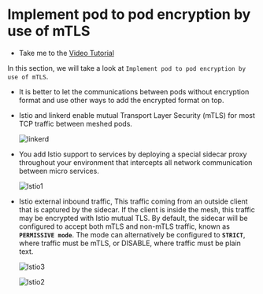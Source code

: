 # Implement pod to pod encryption by use of mTLS

  - Take me to the [Video Tutorial](https://kodekloud.com/topic/implement-pod-to-pod-encryption-by-use-of-mtls/)

In this section, we will take a look at `Implement pod to pod encryption by use of mTLS`.

- It is better to let the communications between pods without encryption format and use other ways to add the encrypted format on top.

- Istio and linkerd enable mutual Transport Layer Security (mTLS) for most TCP traffic between meshed pods.

  ![linkerd](../../images/linkerd.png)

- You add Istio support to services by deploying a special sidecar proxy throughout your environment that intercepts all network communication between micro services.

  ![lstio1](../../images/lstio1.png)




- Istio external inbound traffic, This traffic coming from an outside client that is captured by the sidecar. If the client is inside the mesh, this traffic may be encrypted with Istio mutual TLS. By default, the sidecar will be configured to accept both mTLS and non-mTLS traffic, known as **`PERMISSIVE mode`**. The mode can alternatively be configured to **`STRICT`**, where traffic must be mTLS, or DISABLE, where traffic must be plain text.

  ![lstio3](../../images/lstio3.png)

  ![lstio2](../../images/lstio22.png)
